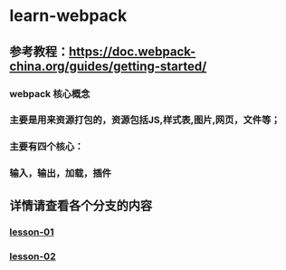 # learn-webpack

## 参考教程：https://doc.webpack-china.org/guides/getting-started/ 

### webpack 核心概念

### 主要是用来资源打包的，资源包括JS,样式表,图片,网页，文件等；

### 主要有四个核心：

### 输入，输出，加载，插件

## 详情请查看各个分支的内容
### [lesson-01](https://github.com/hixiaoguan/learn-webpack/tree/lesson-01)
### [lesson-02](https://github.com/hixiaoguan/learn-webpack/tree/lesson-02)
